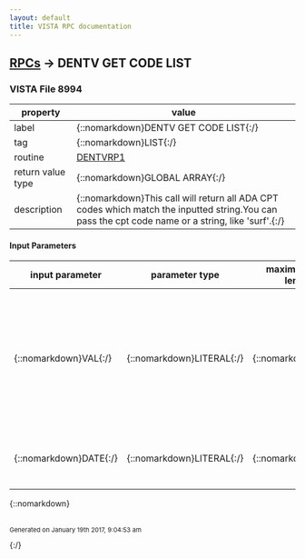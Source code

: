 ```yaml
---
layout: default
title: VISTA RPC documentation
---
```




## [RPCs](TableOfContent.md) &#8594; DENTV GET CODE LIST 



### VISTA File 8994 


 property | value 
--- | --- 
 label | {::nomarkdown}DENTV GET CODE LIST{:/}
 tag | {::nomarkdown}LIST{:/}
 routine | [DENTVRP1](http://code.osehra.org/dox/Routine_DENTVRP1_source.html)
 return value type | {::nomarkdown}GLOBAL ARRAY{:/}
 description | {::nomarkdown}This call will return all ADA CPT codes which match the inputted string.You can pass the cpt code name or a string, like 'surf'.{:/}

#### Input Parameters

| input parameter | parameter type | maximum data length | required | description | 
| --- | --- | --- | --- | --- | 
| {::nomarkdown}VAL{:/} | {::nomarkdown}LITERAL{:/} | {::nomarkdown}30{:/} | {::nomarkdown}true{:/} | {::nomarkdown}This is the string of characters that will be used in a Fileman lookup onthe ADA code file (#228).  You may send either the ada code name or astring of characters, like 'surface'{:/} | 
| {::nomarkdown}DATE{:/} | {::nomarkdown}LITERAL{:/} | {::nomarkdown}7{:/} | {::nomarkdown}true{:/} | {::nomarkdown}This is the visit date for which you wish to retreive a list of ICD diagnosis codes.{:/} | 

{::nomarkdown} <br/><br/><p style="font-size: 11px">Generated on January 19th 2017, 9:04:53 am</p>{:/}